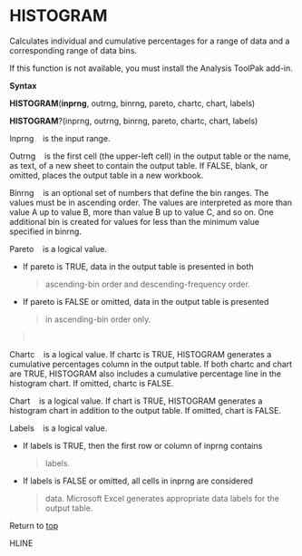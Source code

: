 HISTOGRAM
=========

Calculates individual and cumulative percentages for a range of data and
a corresponding range of data bins.

If this function is not available, you must install the Analysis ToolPak
add-in.

**Syntax**

**HISTOGRAM**(**inprng**, outrng, binrng, pareto, chartc, chart, labels)

**HISTOGRAM**?(inprng, outrng, binrng, pareto, chartc, chart, labels)

Inprng    is the input range.

Outrng    is the first cell (the upper-left cell) in the output table or
the name, as text, of a new sheet to contain the output table. If FALSE,
blank, or omitted, places the output table in a new workbook.

Binrng    is an optional set of numbers that define the bin ranges. The
values must be in ascending order. The values are interpreted as more
than value A up to value B, more than value B up to value C, and so on.
One additional bin is created for values for less than the minimum value
specified in binrng.

Pareto    is a logical value.

-   If pareto is TRUE, data in the output table is presented in both
    > ascending-bin order and descending-frequency order.

-   If pareto is FALSE or omitted, data in the output table is presented
    > in ascending-bin order only.

>  

Chartc    is a logical value. If chartc is TRUE, HISTOGRAM generates a
cumulative percentages column in the output table. If both chartc and
chart are TRUE, HISTOGRAM also includes a cumulative percentage line in
the histogram chart. If omitted, chartc is FALSE.

Chart    is a logical value. If chart is TRUE, HISTOGRAM generates a
histogram chart in addition to the output table. If omitted, chart is
FALSE.

Labels    is a logical value.

-   If labels is TRUE, then the first row or column of inprng contains
    > labels.

-   If labels is FALSE or omitted, all cells in inprng are considered
    > data. Microsoft Excel generates appropriate data labels for the
    > output table.

Return to [top](#H)

HLINE
